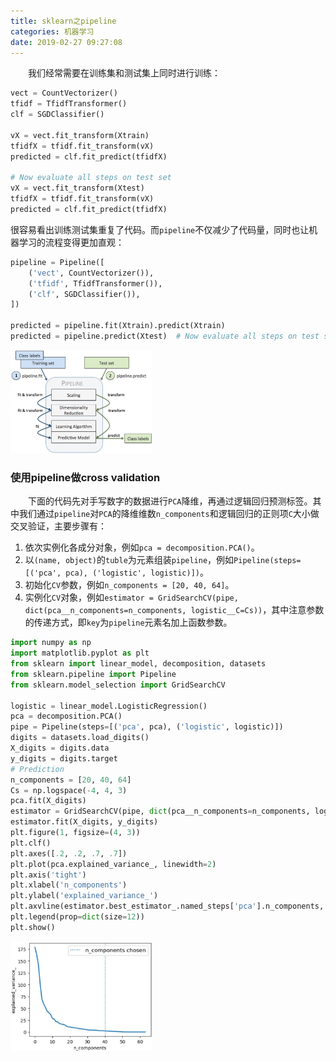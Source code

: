 ```yaml
---
title: sklearn之pipeline
categories: 机器学习
date: 2019-02-27 09:27:08
---
```

&emsp;&emsp;我们经常需要在训练集和测试集上同时进行训练：<!--more-->

``` python
vect = CountVectorizer()
tfidf = TfidfTransformer()
clf = SGDClassifier()

vX = vect.fit_transform(Xtrain)
tfidfX = tfidf.fit_transform(vX)
predicted = clf.fit_predict(tfidfX)

# Now evaluate all steps on test set
vX = vect.fit_transform(Xtest)
tfidfX = tfidf.fit_transform(vX)
predicted = clf.fit_predict(tfidfX)
```

很容易看出训练测试集重复了代码。而`pipeline`不仅减少了代码量，同时也让机器学习的流程变得更加直观：

``` python
pipeline = Pipeline([
    ('vect', CountVectorizer()),
    ('tfidf', TfidfTransformer()),
    ('clf', SGDClassifier()),
])

predicted = pipeline.fit(Xtrain).predict(Xtrain)
predicted = pipeline.predict(Xtest)  # Now evaluate all steps on test set
```

<img src="./sklearn之pipeline/1.jpg" width=45%>

### 使用pipeline做cross validation

&emsp;&emsp;下面的代码先对手写数字的数据进行`PCA`降维，再通过逻辑回归预测标签。其中我们通过`pipeline`对`PCA`的降维维数`n_components`和逻辑回归的正则项`C`大小做交叉验证，主要步骤有：

1. 依次实例化各成分对象，例如`pca = decomposition.PCA()`。
2. 以`(name, object)`的`tuble`为元素组装`pipeline`，例如`Pipeline(steps=[('pca', pca), ('logistic', logistic)])`。
3. 初始化`CV`参数，例如`n_components = [20, 40, 64]`。
4. 实例化`CV`对象，例如`estimator = GridSearchCV(pipe, dict(pca__n_components=n_components, logistic__C=Cs))`，其中注意参数的传递方式，即`key`为`pipeline`元素名加上函数参数。

``` python
import numpy as np
import matplotlib.pyplot as plt
from sklearn import linear_model, decomposition, datasets
from sklearn.pipeline import Pipeline
from sklearn.model_selection import GridSearchCV

logistic = linear_model.LogisticRegression()
pca = decomposition.PCA()
pipe = Pipeline(steps=[('pca', pca), ('logistic', logistic)])
digits = datasets.load_digits()
X_digits = digits.data
y_digits = digits.target
# Prediction
n_components = [20, 40, 64]
Cs = np.logspace(-4, 4, 3)
pca.fit(X_digits)
estimator = GridSearchCV(pipe, dict(pca__n_components=n_components, logistic__C=Cs))
estimator.fit(X_digits, y_digits)
plt.figure(1, figsize=(4, 3))
plt.clf()
plt.axes([.2, .2, .7, .7])
plt.plot(pca.explained_variance_, linewidth=2)
plt.axis('tight')
plt.xlabel('n_components')
plt.ylabel('explained_variance_')
plt.axvline(estimator.best_estimator_.named_steps['pca'].n_components, linestyle=':', label='n_components chosen')
plt.legend(prop=dict(size=12))
plt.show()
```

<img src="./sklearn之pipeline/2.jpg" width=45%>